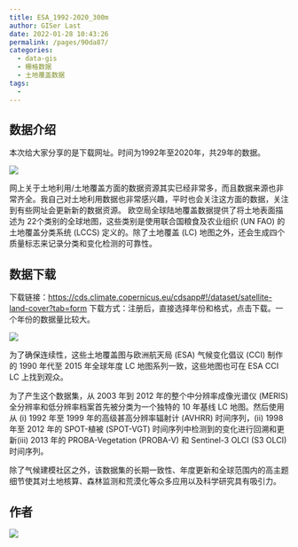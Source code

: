 ```yaml
---
title: ESA_1992-2020_300m
author: GISer Last
date: 2022-01-28 10:43:26
permalink: /pages/90da87/
categories:
  - data-gis
  - 栅格数据
  - 土地覆盖数据
tags:
  - 
---
```

## 数据介绍

本次给大家分享的是下载网址。时间为1992年至2020年，共29年的数据。

![](http://pics.landcover100.com/pics//image/202201281100805.png)

网上关于土地利用/土地覆盖方面的数据资源其实已经非常多，而且数据来源也非常齐全。我自己对土地利用数据也非常感兴趣，平时也会关注这方面的数据，关注到有些网址会更新新的数据资源。
欧空局全球陆地覆盖数据提供了将土地表面描述为 22个类别的全球地图，这些类别是使用联合国粮食及农业组织 (UN FAO) 的土地覆盖分类系统 (LCCS) 定义的。除了土地覆盖 (LC) 地图之外，还会生成四个质量标志来记录分类和变化检测的可靠性。

## 数据下载

下载链接：https://cds.climate.copernicus.eu/cdsapp#!/dataset/satellite-land-cover?tab=form
    下载方式：注册后，直接选择年份和格式，点击下载。一个年份的数据量比较大。

![](http://pics.landcover100.com/pics//image/202201281059899.png)

为了确保连续性，这些土地覆盖图与欧洲航天局 (ESA) 气候变化倡议 (CCI) 制作的 1990 年代至 2015 年全球年度 LC 地图系列一致，这些地图也可在 ESA CCI LC 上找到观众。

为了产生这个数据集，从 2003 年到 2012 年的整个中分辨率成像光谱仪 (MERIS) 全分辨率和低分辨率档案首先被分类为一个独特的 10 年基线 LC 地图。然后使用从 (i) 1992 年至 1999 年的高级甚高分辨率辐射计 (AVHRR) 时间序列，(ii) 1998 年至 2012 年的 SPOT-植被 (SPOT-VGT) 时间序列中检测到的变化进行回溯和更新(iii) 2013 年的 PROBA-Vegetation (PROBA-V) 和 Sentinel-3 OLCI (S3 OLCI) 时间序列。

除了气候建模社区之外，该数据集的长期一致性、年度更新和全球范围内的高主题细节使其对土地核算、森林监测和荒漠化等众多应用以及科学研究具有吸引力。

## 作者

![](http://pics.landcover100.com/pics//image/202201281034183.png)
